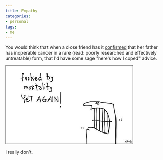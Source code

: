 ```yaml
---
title: Empathy
categories:
- personal
tags:
- me
---
```


You would think that when a close friend has it [confirmed][1] that her father has inoperable cancer in a rare (read: poorly researched and effectively untreatable) form, that I'd have some sage "here's how I coped" advice.

[![fucked by mortality][2]][3]

I really don't.

   [1]: http://www.louderplease.com/2007/01/03/a-haiku-about-finding-out-your-dad-is-dying/
   [2]: 11444661501-thumb.jpg
   [3]: http://www.gapingvoid.com/

